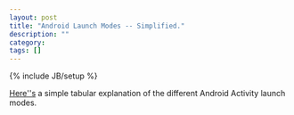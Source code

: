 ```yaml
---
layout: post
title: "Android Launch Modes -- Simplified."
description: ""
category: 
tags: []
---
```

{% include JB/setup %}

[Here''s](http://androidisland.blogspot.com/2010/12/activity-launch-modes-simple.html) a simple tabular explanation
of the different Android Activity launch modes.



